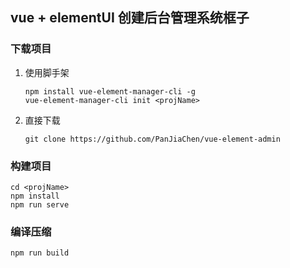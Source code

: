 ## vue + elementUI 创建后台管理系统框子


### 下载项目
1. 使用脚手架
    ```
    npm install vue-element-manager-cli -g
    vue-element-manager-cli init <projName>
    ```
2. 直接下载
    ```
    git clone https://github.com/PanJiaChen/vue-element-admin
    ```

### 构建项目
```
cd <projName>
npm install
npm run serve
```

### 编译压缩
```
npm run build
```
